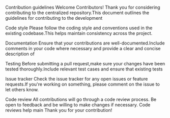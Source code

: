 Contribution guidelines
Welcome Contributors!
Thank you for considering contributing to the centralized repository.This document outlines the guidelines for contributing to the development

Code style
Please follow the coding style and conventions used in the existing codebase.This helps maintain consistency across the project.

Documentation
Ensure that your contributions are well-documented.Include comments in your code where necessary and provide a clear and concise description of

Testing
Before submitting a pull request,make sure your changes have been tested thoroughly.Include relevant test cases and ensure that existing tests

Issue tracker 
Check the issue tracker for any open issues or feature requests.If you're working on something, please comment on the issue to let others know.

Code review
All contributions will go through a code review process. Be open to feedback and be willing to make changes if necessary. Code reviews help main
Thank you for your contribution!
